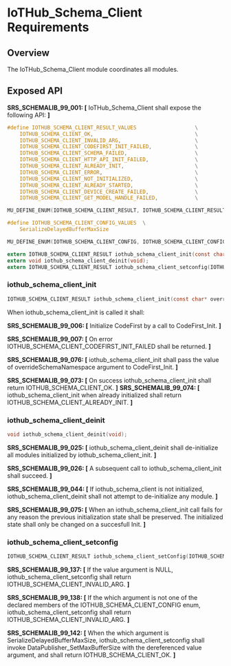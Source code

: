 # IoTHub_Schema_Client Requirements


## Overview
 
The IoTHub_Schema_Client module coordinates all modules.

## Exposed API

**SRS_SCHEMALIB_99_001: [**  IoTHub_Schema_Client shall expose the following API:  **]**
```c
#define IOTHUB_SCHEMA_CLIENT_RESULT_VALUES                   \
    IOTHUB_SCHEMA_CLIENT_OK,                                 \
    IOTHUB_SCHEMA_CLIENT_INVALID_ARG,                        \
    IOTHUB_SCHEMA_CLIENT_CODEFIRST_INIT_FAILED,              \
    IOTHUB_SCHEMA_CLIENT_SCHEMA_FAILED,                      \
    IOTHUB_SCHEMA_CLIENT_HTTP_API_INIT_FAILED,               \
    IOTHUB_SCHEMA_CLIENT_ALREADY_INIT,                       \
    IOTHUB_SCHEMA_CLIENT_ERROR,                              \
    IOTHUB_SCHEMA_CLIENT_NOT_INITIALIZED,                    \
    IOTHUB_SCHEMA_CLIENT_ALREADY_STARTED,                    \
    IOTHUB_SCHEMA_CLIENT_DEVICE_CREATE_FAILED,               \
    IOTHUB_SCHEMA_CLIENT_GET_MODEL_HANDLE_FAILED,            \

MU_DEFINE_ENUM(IOTHUB_SCHEMA_CLIENT_RESULT, IOTHUB_SCHEMA_CLIENT_RESULT_VALUES);

#define IOTHUB_SCHEMA_CLIENT_CONFIG_VALUES  \
    SerializeDelayedBufferMaxSize

MU_DEFINE_ENUM(IOTHUB_SCHEMA_CLIENT_CONFIG, IOTHUB_SCHEMA_CLIENT_CONFIG_VALUES);

extern IOTHUB_SCHEMA_CLIENT_RESULT iothub_schema_client_init(const char* overrideSchemaNamespace);
extern void iothub_schema_client_deinit(void);
extern IOTHUB_SCHEMA_CLIENT_RESULT iothub_schema_client_setconfig(IOTHUB_SCHEMA_CLIENT_CONFIG which, void* value);
```

### iothub_schema_client_init
```c
IOTHUB_SCHEMA_CLIENT_RESULT iothub_schema_client_init(const char* overrideSchemaNamespace );
```

When iothub_schema_client_init is called it shall:

**SRS_SCHEMALIB_99_006: [**  Initialize CodeFirst by a call to CodeFirst_Init. **]**

**SRS_SCHEMALIB_99_007: [**  On error IOTHUB_SCHEMA_CLIENT_CODEFIRST_INIT_FAILED shall be returned. **]**

**SRS_SCHEMALIB_99_076: [** iothub_schema_client_init shall pass the value of overrideSchemaNamespace argument to CodeFirst_Init. **]**

**SRS_SCHEMALIB_99_073: [** On success iothub_schema_client_init shall return IOTHUB_SCHEMA_CLIENT_OK. **]**
**SRS_SCHEMALIB_99_074: [** iothub_schema_client_init when already initialized shall return IOTHUB_SCHEMA_CLIENT_ALREADY_INIT. **]**

### iothub_schema_client_deinit
```c
void iothub_schema_client_deinit(void);
```

**SRS_SCHEMALIB_99_025: [**  iothub_schema_client_deinit shall de-initialize all modules initialized by iothub_schema_client_init. **]**

**SRS_SCHEMALIB_99_026: [**  A subsequent call to iothub_schema_client_init shall succeed. **]**

**SRS_SCHEMALIB_99_044: [**  If iothub_schema_client is not initialized, iothub_schema_client_deinit shall not attempt to de-initialize any module. **]**

**SRS_SCHEMALIB_99_075: [** When an iothub_schema_client_init call fails for any reason the previous initialization state shall be preserved. The initialized state shall only be changed on a succesfull Init. **]**

### iothub_schema_client_setconfig
```c
IOTHUB_SCHEMA_CLIENT_RESULT iothub_schema_client_setConfig(IOTHUB_SCHEMA_CLIENT_CONFIG which, void* value);
```

**SRS_SCHEMALIB_99_137: [**  If the value argument is NULL, iothub_schema_client_setconfig shall return IOTHUB_SCHEMA_CLIENT_INVALID_ARG. **]**

**SRS_SCHEMALIB_99_138: [**  If the which argument is not one of the declared members of the IOTHUB_SCHEMA_CLIENT_CONFIG enum, iothub_schema_client_setconfig shall return IOTHUB_SCHEMA_CLIENT_INVALID_ARG. **]**

**SRS_SCHEMALIB_99_142: [**  When the which argument is SerializeDelayedBufferMaxSize, iothub_schema_client_setconfig shall invoke DataPublisher_SetMaxBufferSize with the dereferenced value argument, and shall return IOTHUB_SCHEMA_CLIENT_OK. **]**

